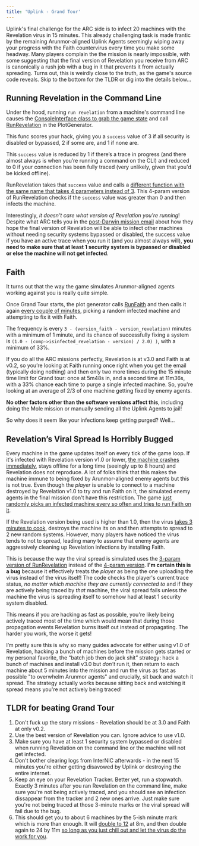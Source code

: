 ```yaml
---
title: 'Uplink - Grand Tour'
---
```


Uplink's final challenge for the ARC side is to infect 20 machines with the Revelation virus in 15 minutes. This already challenging task is made frantic by the remaining Arunmor-aligned Uplink Agents seemingly wiping away your progress with the Faith countervirus every time you make some headway. Many players complain the the mission is nearly impossible, with some suggesting that the final version of Revelation you receive from ARC is canonically a rush job with a bug in it that prevents it from actually spreading. Turns out, this is weirdly close to the truth, as the game's source code reveals. Skip to the bottom for the TLDR or dig into the details below...


## Running Revelation in the Command Line
Under the hood, running `run revelation` from a machine's command line causes the [ConsoleInterface class to grab the game state](https://gitlab.com/matt81093/uplink-source-code/-/blob/master/uplink/src/interface/remoteinterface/consolescreen_interface.cpp?ref_type=heads#L615) and call [RunRevelation](https://gitlab.com/matt81093/uplink-source-code/-/blob/master/uplink/src/world/generator/plotgenerator.cpp?ref_type=heads#L841) in the PlotGenerator.

This func scores your hack, giving you a `success` value of 3 if all security is disabled or bypassed, 2 if some are, and 1 if none are.

This `success` value is reduced by 1 if there’s a trace in progress (and there almost always is when you’re running a command on the CLI) and reduced to 0 if your connection has been fully traced (very unlikely, given that you'd be kicked offline).

RunRevelation takes that `success` value and calls a [different function with the same name that takes 4 parameters instead of 3](https://gitlab.com/matt81093/uplink-source-code/-/blob/master/uplink/src/world/generator/plotgenerator.cpp?ref_type=heads#L941). This 4-param version of RunRevelation checks if the `success` value was greater than 0 and then infects the machine.

Interestingly, _it doesn't care what version of Revelation you're running_! Despite what ARC tells you in the [post-Darwin mission email](https://gitlab.com/matt81093/uplink-source-code/-/blob/master/uplink/src/world/generator/plotgenerator.cpp?ref_type=heads#L4164) about how they hope the final version of Revelation will be able to infect other machines without needing security systems bypassed or disabled, the success value if you have an active trace when you run it (and you almost always will), **you need to make sure that at least 1 security system is bypassed or disabled or else the machine will not get infected**.




## Faith
It turns out that the way the game simulates Arunmor-aligned agents working against you is really quite simple.

Once Grand Tour starts, the plot generator calls [RunFaith](https://gitlab.com/matt81093/uplink-source-code/-/blob/master/uplink/src/world/generator/plotgenerator.cpp?ref_type=heads#L899) and then calls it again [every couple of minutes](https://gitlab.com/matt81093/uplink-source-code/-/blob/master/uplink/src/world/generator/plotgenerator.cpp?ref_type=heads#L2861), picking a random infected machine and attempting to fix it with Faith.

The frequency is every `3 - (version_faith - version_revelation)` minutes with a minimum of 1 minute, and its chance of successfully fixing a system is `(1.0 - (comp->isinfected_revelation - version) / 2.0) )`, with a minimum of 33%.

If you do all the ARC missions perfectly, Revelation is at v3.0 and Faith is at v0.2, so you’re looking at Faith running once right when you get the email (typically doing nothing) and then only two more times during the 15 minute time limit for Grand tour: once at 5m48s in, and a second time at 11m36s, with a 33% chance each time to purge a single infected machine. So, you're looking at an average of 2/3 of one machine getting fixed by enemy agents.

**No other factors other than the software versions affect this**, including doing the Mole mission or manually sending all the Uplink Agents to jail!

So why does it seem like your infections keep getting purged? Well...


## Revelation’s Viral Spread Is Horribly Bugged
Every machine in the game updates itself on every tick of the game loop. If it's infected with Revelation version v1.0 or lower, [the machine crashes immediately](https://gitlab.com/matt81093/uplink-source-code/-/blob/master/uplink/src/world/computer/computer.cpp?ref_type=heads#L154), stays offline for a long time (seeingly up to 8 hours) and Revelation does not reproduce. A lot of folks think that this makes the machine immune to being fixed by Arunmor-aligned enemy agents but this is not true. Even though the _player_ is unable to connect to a machine destroyed by Revelation v1.0 to try and run Faith on it, the simulated enemy agents in the final mission don't have this restriction. The game [just randomly picks an infected machine every so often and tries to run Faith on it](https://gitlab.com/matt81093/uplink-source-code/-/blob/master/uplink/src/world/generator/plotgenerator.cpp#L2854).

If the Revelation version being used is higher than 1.0, then the virus [takes 3 minutes to cook](https://gitlab.com/matt81093/uplink-source-code/-/blob/master/uplink/src/world/computer/computer.cpp?ref_type=heads#L627), destroys the machine its on and then attempts to spread to 2 new random systems. However, many players have noticed the virus tends to not to spread, leading many to assume that enemy agents are aggressively cleaning up Revelation infections by installing Faith.

This is because the way the viral spread is simulated uses the [3-param version of RunRevelation](https://gitlab.com/matt81093/uplink-source-code/-/blob/master/uplink/src/world/computer/computer.cpp?ref_type=heads#L641) instead of the [4-param version](https://gitlab.com/matt81093/uplink-source-code/-/blob/master/uplink/src/world/generator/plotgenerator.cpp#L941). **I'm certain this is a bug** because it effectively treats the _player_ as being the one uploading the virus instead of the virus itself! The code checks the player's current trace status, _no matter which machine they are currently connected to_ and if they are actively being traced by _that_ machine, the viral spread fails unless the machine the virus is spreading itself to somehow had at least 1 security system disabled.

This means if you are hacking as fast as possible, you're likely being actively traced most of the time which would mean that during those propagation events Revelation burns itself out instead of propagating. The harder you work, the worse it gets! 

I’m pretty sure this is why so many guides advocate for either using v1.0 of Revelation, hacking a bunch of machines before the mission gets started or my personal favorite, the “batch job then do jack shit” strategy: hack a bunch of machines and install v3.0 but _don't_ run it, then return to each machine about 5 minutes into the mission and run the virus as fast as possible "to overwhelm Arunmor agents" and crucially, sit back and watch it spread. The strategy actually works because sitting back and watching it spread means you're not actively being traced!

## TLDR for beating Grand Tour
1. Don't fuck up the story missions - Revelation should be at 3.0 and Faith at only v0.2.
2. Use the best version of Revelation you can. Ignore advice to use v1.0.
3. Make sure you have at least 1 security system bypassed or disabled when running Revelation on the command line or the machine will 
not get infected.
4. Don't bother clearing logs from InterNIC afterwards - in the next 15 minutes you're either getting disavowed by Uplink or destroying the entire internet.
5. Keep an eye on your Revelation Tracker. Better yet, run a stopwatch. Exactly 3 minutes after you ran Revelation on the command line, make sure you're not being actively traced, and you should see an infection dissappear from the tracker and 2 new ones arrive. Just make sure you're not being traced at those 3-minute marks or the viral spread will fail due to the bug.
6. This should get you to about 6 machines by the 5-ish minute mark which is more than enough. It will [double to 12](https://www.youtube.com/watch?v=JBxkney44eg) at 8m, and then double again to 24 by 11m [so long as you just chill out and let the virus do the work for you](https://www.youtube.com/watch?v=H6viHHbIxt0).
